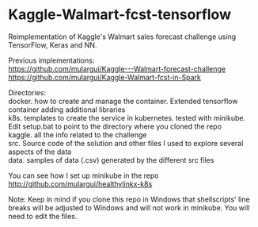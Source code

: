 Kaggle-Walmart-fcst-tensorflow
==============================
Reimplementation of Kaggle's Walmart sales forecast challenge using TensorFlow, Keras and NN.

Previous implementations:\
https://github.com/mulargui/Kaggle---Walmart-forecast-challenge \
https://github.com/mulargui/Kaggle-Walmart-fcst-in-Spark

Directories:\
docker. how to create and manage the container. Extended tensorflow container adding additional libraries\
k8s. templates to create the service in kubernetes. tested with minikube. Edit setup.bat to point to the directory where you cloned the repo\
kaggle. all the info related to the challenge\
src. Source code of the solution and other files I used to explore several aspects of the data\
data. samples of data (.csv) generated by the different src files

You can see how I set up minikube in the repo http://github.com/mulargui/healthylinkx-k8s 

Note: Keep in mind if you clone this repo in Windows that shellscripts' line breaks will be adjusted to Windows and will not work in minikube. You will need to edit the files.
